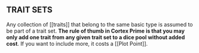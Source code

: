 ## TRAIT SETS
Any collection of [[traits]] that belong to the same basic type is assumed to be part of a trait set. **The rule of thumb in Cortex Prime is that you may only add one trait from any given trait set to a dice pool without added cost**. If you want to include more, it costs a [[Plot Point]].